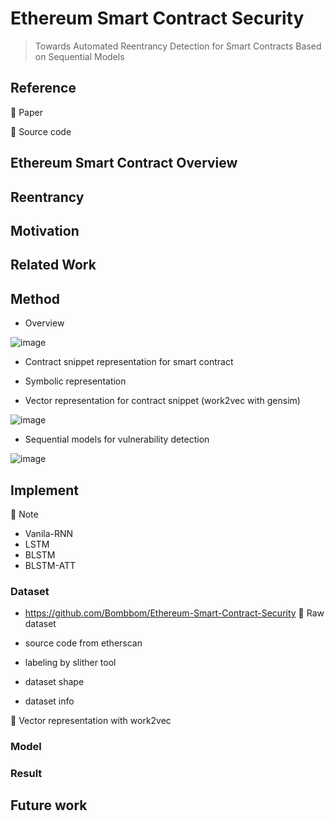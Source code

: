 # Ethereum Smart Contract Security
> Towards Automated Reentrancy Detection for Smart Contracts Based on Sequential Models

## Reference 

:pushpin: Paper

:pushpin: Source code

## Ethereum Smart Contract Overview

## Reentrancy

## Motivation

## Related Work

## Method

- Overview 

![image](https://user-images.githubusercontent.com/108725538/205420959-c06f54a7-96aa-426b-a4d8-8a9a602caa91.png)


- Contract snippet representation for smart contract 

- Symbolic representation

- Vector representation for contract snippet (work2vec with gensim)

![image](https://user-images.githubusercontent.com/108725538/205420982-b4d84763-f838-40ba-93bc-05067dc94092.png)

- Sequential models for vulnerability detection 

![image](https://user-images.githubusercontent.com/108725538/205420990-63ee5381-c3ef-4625-a2de-42998b6b5057.png)

## Implement

:pushpin: Note

- Vanila-RNN
- LSTM
- BLSTM
- BLSTM-ATT



### Dataset 

- https://github.com/Bombbom/Ethereum-Smart-Contract-Security
:pushpin: Raw dataset
- source code from etherscan

- labeling by slither tool

- dataset shape

- dataset info

:pushpin: Vector representation with work2vec 

### Model

### Result 

## Future work 
